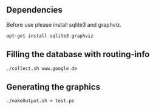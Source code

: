 Dependencies
------------
Before use please install sqlite3 and graphviz.

	apt-get install sqlite3 graphviz


Filling the database with routing-info
--------------------------------------

	./collect.sh www.google.de

Generating the graphics
-----------------------

	./makeOutput.sh > test.ps
